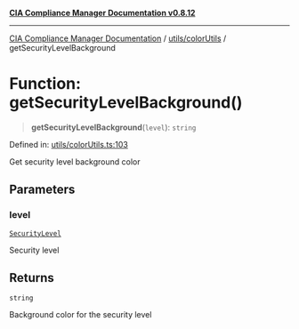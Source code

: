 [**CIA Compliance Manager Documentation v0.8.12**](../../../README.md)

***

[CIA Compliance Manager Documentation](../../../modules.md) / [utils/colorUtils](../README.md) / getSecurityLevelBackground

# Function: getSecurityLevelBackground()

> **getSecurityLevelBackground**(`level`): `string`

Defined in: [utils/colorUtils.ts:103](https://github.com/Hack23/cia-compliance-manager/blob/e7811142a771ec75716a7ce3a0d60f18cb91cd06/src/utils/colorUtils.ts#L103)

Get security level background color

## Parameters

### level

[`SecurityLevel`](../../../types/cia/type-aliases/SecurityLevel.md)

Security level

## Returns

`string`

Background color for the security level
